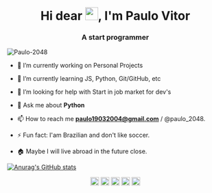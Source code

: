 <h1 align="center">Hi dear <img src="https://raw.githubusercontent.com/kaueMarques/kaueMarques/master/hi.gif" width="30px">, I'm Paulo Vitor</h1>
<h3 align="center">A  start programmer</h3>
<p align="left"> <img src="https://komarev.com/ghpvc/?username=Paulo-2048" alt="Paulo-2048" /> </p>

- 🔭 I’m currently working on Personal Projects

- 🌱 I’m currently learning JS, Python, Git/GitHub, etc

- 🤔 I’m looking for help with Start in job market for dev's

- 💬 Ask me about **Python**

- 📫 How to reach me **paulo19032004@gmail.com** / @paulo_2048.

- ⚡ Fun fact: I'am Brazilian and don't like soccer.

- 🏠 Maybe I will live abroad in the future close.

<p align="left">

[![Anurag's GitHub stats](https://github-readme-stats.vercel.app/api?username=Paulo-2048)](https://github.com/anuraghazra/github-readme-stats)

<p align="center">
<a href="https://repl.it/@Paulo180" target="blank"><img align="center" src="https://cdn.jsdelivr.net/npm/simple-icons@3.0.1/icons/codepen.svg" alt="Paulo-2048" height="20" width="20" /></a>
<a href="https://twitter.com/Paulo_2048_" target="blank"><img align="center" src="https://cdn.jsdelivr.net/npm/simple-icons@3.0.1/icons/twitter.svg" alt="Paulo-2048" height="20" width="20" /></a>
<a href="https://www.linkedin.com/in/paulo-2048/" target="blank"><img align="center" src="https://cdn.jsdelivr.net/npm/simple-icons@3.0.1/icons/linkedin.svg" alt="Paulo-2048" height="20" width="20" /></a>
<a href="https://pt.stackoverflow.com/users/228069/paulo-vitor" target="blank"><img align="center" src="https://cdn.jsdelivr.net/npm/simple-icons@3.0.1/icons/stackoverflow.svg" alt="Paulo-2048" height="20" width="20" /></a>
<a href="https://www.instagram.com/paulo.2048_/" target="blank"><img align="center" src="https://cdn.jsdelivr.net/npm/simple-icons@3.0.1/icons/instagram.svg" alt="Paulo-2048" height="20" width="20" /></a>
</p>
